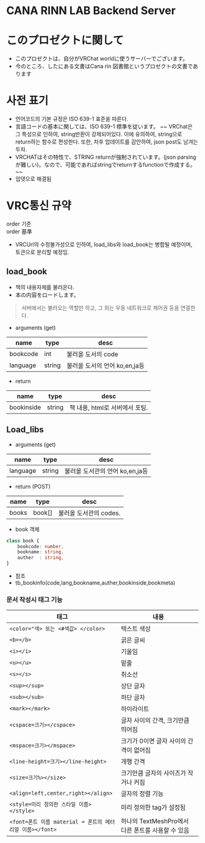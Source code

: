 # CANA RINN LAB Backend Server

# このプロゼクトに関して
- このプロゼクトは、自分がVRChat worldに使うサーバーでございます。
- 今のところ、したにある文書はCana rin 図書館というプロゼクトの文書であります

# 사전 표기
- 언어코드의 기본 규정은 ISO 639-1 표준을 따른다. 
- 言語コードの基本に関しては、ISO 639-1 標準を従います。
~~ VRChat은 그 특성으로 인하여, string반환이 강제되어있다. 이에 유의하여, string으로 return하는 함수로 편성한다. 또한, 차후 업데이트를 감안하여, json post도 남겨는 두자.
- VRCHATはその特性で、STRING returnが強制されています。(json parsingが難しい)。なので、可能であればstringでreturnするfunctionで作成する。~~
- 업뎃으로 해결됨

# VRC통신 규약
order 기준    
order 基準

- VRCUrl의 수정불가성으로 인하여, load_libs와 load_book는 병합될 예정이며, 토큰으로 분리할 예정임.

## load_book
- 책의 내용자체를 불러온다.
- 本の内容をロードします。
> 서버에서는 불러오는 역할만 하고, 그 외는 우동 네트워크로 제어권 등을 연결한다.
- arguments (get)

|name|type|desc|
|----|----|----|
|bookcode|int|불러올 도서의 code|
|language|string|불러올 도서의 언어 ko,en,ja등|

- return

|name|type|desc|
|----|----|----|
|bookinside|string|책 내용, html로 서버에서 포팅.|

## Load_libs
- arguments (get)

|name|type|desc|
|----|----|----|
|language|string|불러올 도서관의 언어 ko,en,ja등|

- return (POST)

|name|type|desc|
|----|----|----|
|books|book[]|불러올 도서관의 codes.|

- book 객체
```ts
class book {
    bookcode: number,
    bookname: string,
    auther  : string,
}
```

- 참조
- tb_bookinfo(code,lang,bookname,auther,bookinside,bookmeta)


### 문서 작성시 태그 기능

|태그|내용|
|---|---|
|```<color="색> 또는 <#색값> </color>```|텍스트 색상|
|```<b></b>```|굵은 글씨|
|```<i></i>```|기울임|
|```<u></u>```|밑줄|
|```<s></s>```|취소선|
|```<sup></sup>```|상단 글자|
|```<sub></sub>```|하단 글자|
|```<mark></mark>```|하이라이트 |
|```<cspace=크기></cspace>```|	글자 사이의 간격, 크기만큼 띄어짐|
|```<mspace=크기></mspace>```|	크기가 0이면 글자 사이의 간격이 없어짐|
|```<line-height=크기></line-height>```|	개행 간격|
|```<size=크기%></size>```|	 크기만큼 글자의 사이즈가 작거나 커짐|
|```<align=left,center,right></align>```|	글자의 정렬 기능|
|```<style=미리 정의한 스타일 이름></style>```|	미리 정의한 tag가 설정됨|
|```<font=폰트 이름 material = 폰트의 메터리얼 이름></font>```|	하나의 TextMeshPro에서 다른 폰트를 사용할 수 있음|
